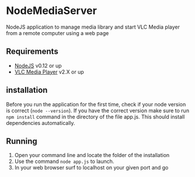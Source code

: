 # NodeMediaServer
NodeJS application to manage media library and start VLC Media player from a remote computer using a web page

## Requirements

* [NodeJS](https://nodejs.org/) v0.12 or up
* [VLC Media Player](https://www.videolan.org/vlc/index.html) v2.X or up

## installation

Before you run the application for the first time, check if your node version is correct (`node --version`). If you have the correct version make sure to run `npm install` command in the directory of the file app.js. This should install dependencies automatically.

## Running

1. Open your command line and locate the folder of the installation
2. Use the command `node app.js` to launch.
3. In your web browser surf to localhost on your given port and go

